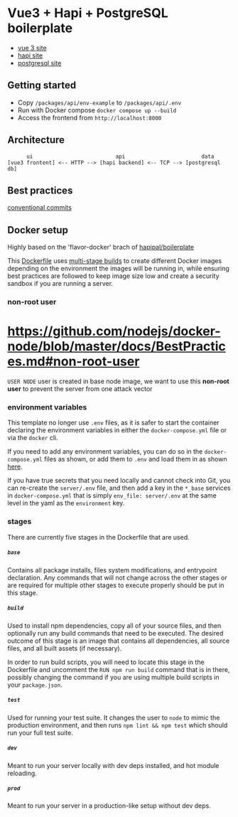 # Vue3 + Hapi + PostgreSQL boilerplate

- [vue 3 site](https://vuejs.org/guide/quick-start.html)
- [hapi site](https://hapi.dev/)
- [postgresql site](https://www.postgresql.org/)

## Getting started

- Copy `/packages/api/env-example` to `/packages/api/.env`
- Run with Docker compose `docker compose up --build`
- Access the frontend from `http://localhost:8000`

## Architecture

```
      ui                          api                        data
[vue3 frontent] <-- HTTP --> [hapi backend] <-- TCP --> [postgresql db]
```

## Best practices

[conventional commits](https://www.conventionalcommits.org/en/v1.0.0/)

## Docker setup

Highly based on the 'flavor-docker' brach of [hapipal/boilerplate](https://github.com/hapipal/boilerplate/tree/flavor-docker)

This [Dockerfile](./Dockerfile) uses [multi-stage builds](https://docs.docker.com/develop/develop-images/multistage-build/) to create different Docker images depending on the environment the images will be running in, while ensuring best practices are followed to keep image size low and create a security sandbox if you are running a server.

### non-root user

# https://github.com/nodejs/docker-node/blob/master/docs/BestPractices.md#non-root-user

`USER NODE` user is created in base node image, we want to use this **non-root user** to prevent the server from one attack vector

### environment variables

This template no longer use `.env` files, as it is safer to start the container declaring
the environment variables in either the `docker-compose.yml` file or via the `docker` cli.

If you need to add any environment variables, you can do so in the `docker-compose.yml`
files as shown, or add them to `.env` and load them in as shown
[here](https://docs.docker.com/compose/compose-file/#env_file).

If you have true secrets that you need locally and cannot check into Git, you can re-create the `server/.env` file, and then add a key in the `*_base` services in `docker-compose.yml` that is simply `env_file: server/.env` at the same level in the yaml as the `environment` key.

### stages

There are currently five stages in the Dockerfile that are used.

##### `base`

Contains all package installs, files system modifications, and entrypoint declaration.
Any commands that will not change across the other stages or are required for multiple
other stages to execute properly should be put in this stage.

##### `build`

Used to install npm dependencies, copy all of your source files, and then optionally run any build commands that need to be executed. The desired outcome of this stage is an image that contains all dependencies, all source files, and all built assets (if necessary).

In order to run build scripts, you will need to locate this stage in the Dockerfile and uncomment the `RUN npm run build` command that is in there, possibly changing the command if you are using multiple build scripts in your `package.json`.

##### `test`

Used for running your test suite. It changes the user to `node` to mimic the production environment, and then runs `npm lint && npm test` which should run your full test suite.

##### `dev`

Meant to run your server locally with dev deps installed, and hot module reloading.

##### `prod`

Meant to run your server in a production-like setup without dev deps.

